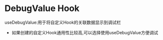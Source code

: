 # DebugValue Hook

useDebugValue:用于将自定义Hook的关联数据显示到调试栏

- 如果创建的自定义Hook通用性比较高,可以选择使用useDebugValue方便调试